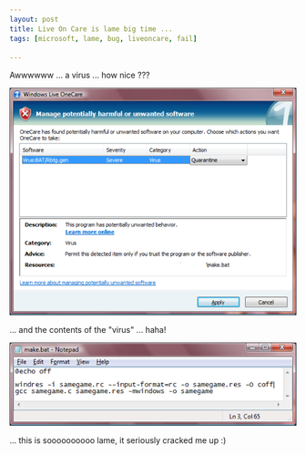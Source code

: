 ```yaml
--- 
layout: post
title: Live On Care is lame big time ...
tags: [microsoft, lame, bug, liveoncare, fail]

---
```

Awwwwww ... a virus ... how nice ???

<a class="image" href="/images/2008/03/clipboard01.png" title="clipboard01.png"><img src="/images/2008/03/clipboard01.png" alt="clipboard01.png" /></a>

... and the contents of the "virus" ... haha!

<a class="image" href="/images/2008/03/clipboard02.png" title="clipboard02.png"><img src="/images/2008/03/clipboard02.png" alt="clipboard02.png" /></a>

... this is soooooooooo lame, it seriously cracked me up :)
